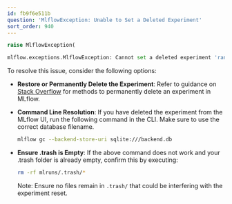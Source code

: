 ```yaml
---
id: fb9f6e511b
question: 'MlflowException: Unable to Set a Deleted Experiment'
sort_order: 940
---
```


```python
raise MlflowException(

mlflow.exceptions.MlflowException: Cannot set a deleted experiment 'random-forest-hyperopt' as the active experiment. You can restore the experiment, or permanently delete the experiment to create a new one.
```

To resolve this issue, consider the following options:

- **Restore or Permanently Delete the Experiment**: Refer to guidance on [Stack Overflow](https://stackoverflow.com/questions/60088889/how-do-you-permanently-delete-an-experiment-in-mlflow) for methods to permanently delete an experiment in MLflow.

- **Command Line Resolution**: If you have deleted the experiment from the MLflow UI, run the following command in the CLI. Make sure to use the correct database filename.
  
  ```bash
  mlflow gc --backend-store-uri sqlite:///backend.db
  ```

- **Ensure .trash is Empty**: If the above command does not work and your .trash folder is already empty, confirm this by executing:

  ```bash
  rm -rf mlruns/.trash/*
  ```
  
  Note: Ensure no files remain in `.trash/` that could be interfering with the experiment reset.